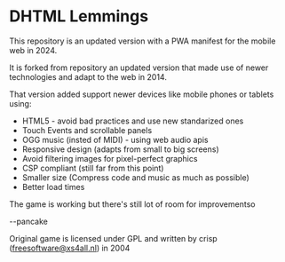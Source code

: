 DHTML Lemmings
==============

This repository is an updated version with a PWA manifest for the mobile web in 2024.

It is forked from repository an updated version that made use of newer technologies and adapt to the web in 2014.

That version added support newer devices like mobile phones or tablets using:

* HTML5 - avoid bad practices and use new standarized ones
* Touch Events and scrollable panels
* OGG music (insted of MIDI) - using web audio apis
* Responsive design (adapts from small to big screens)
* Avoid filtering images for pixel-perfect graphics
* CSP compliant (still far from this point)
* Smaller size (Compress code and music as much as possible)
* Better load times

The game is working but there's still lot of room for improvementso

--pancake

Original game is licensed under GPL and written by crisp (freesoftware@xs4all.nl) in 2004

